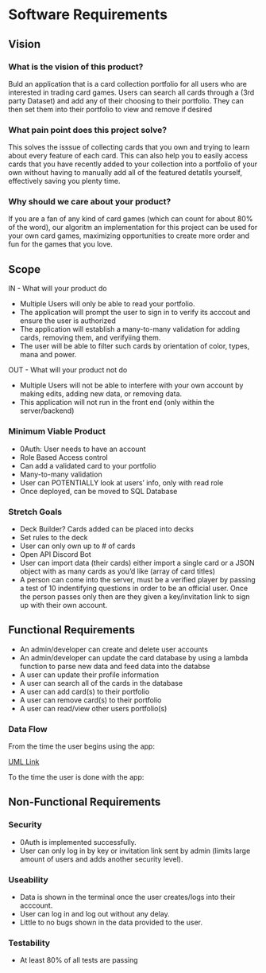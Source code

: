 # Software Requirements

## Vision

### What is the vision of this product?

Buld an application that is a card collection portfolio for all users who are interested in trading card games. Users can search all cards through a (3rd party Dataset) and add any of their choosing to their portfolio. They can then set them into their portfolio to view and remove if desired

### What pain point does this project solve?

This solves the isssue of collecting cards that you own and trying to learn about every feature of each card. This can also help you to easily access cards that you have recently added to your collection into a portfolio of your own without having to manually add all of the featured detatils yourself, effectively saving you plenty time.

### Why should we care about your product?

 If you are a fan of any kind of card games (which can count for about 80% of the word), our algoritm an implementation for this project can be used for your own card games, maximizing opportunities to create more order and fun for the games that you love.

## Scope

IN - What will your product do

- Multiple Users will only be able to read your portfolio.
- The application will prompt the user to sign in to verify its acccout and ensure the user is authorized
- The application will establish a many-to-many validation for adding cards, removing them, and verifyiing them.
- The user will be able to filter such cards by orientation of color, types, mana and power.

OUT - What will your product not do

- Multiple Users will not be able to interfere with your own account by making edits, adding new data, or removing data.
- This application will not run in the front end (only within the server/backend)

### Minimum Viable Product

- 0Auth: User needs to have an account
- Role Based Access control
- Can add a validated card to your portfolio
- Many-to-many validation
- User can POTENTIALLY look at users’ info, only with read role
- Once deployed, can be moved to SQL Database

### Stretch Goals

- Deck Builder? Cards added can be placed into decks
- Set rules to the deck
- User can only own up to # of cards
- Open API Discord Bot
- User can import data (their cards) either import a single card or a JSON object with as many cards as you’d like (array of card titles)
- A person can come into the server, must be a verified player by passing a test of 10 indentifying questions in order to be an official user. Once the person passes only then are they given a key/invitation link to sign up with their own account.

## Functional Requirements

- An admin/developer can create and delete user accounts
- An admin/developer can update the card database by using a lambda function to parse new data and feed data into the databse
- A user can update their profile information
- A user can search all of the cards in the database
- A user can add card(s) to their portfolio
- A user can remove card(s) to their portfolio
- A user can read/view other users portfolio(s)

### Data Flow

From the time the user begins using the app:

[UML Link](https://www.figma.com/file/pU5zAGa9qfwAkMTPjYtA8Z/UntappedIsland?node-id=27%3A1292)

To the time the user is done with the app:

## Non-Functional Requirements

### Security

- 0Auth is implemented successfully.
- User can only log in by key or invitation link sent by admin (limits large amount of users and adds another security level).

### Useability

- Data is shown in the terminal once the user creates/logs into their acccount.
- User can log in and log out without any delay.
- Little to no bugs shown in the data provided to the user.

### Testability

- At least 80% of all tests are passing
